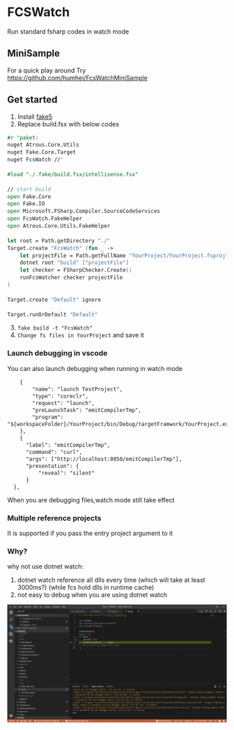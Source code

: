 # FCSWatch
Run standard fsharp codes in watch mode

## MiniSample 
For a quick play around 
Try https://github.com/humhei/FcsWatchMiniSample 
    
## Get started

1. Install [fake5](https://fake.build/fake-gettingstarted.html)
2. Replace build.fsx with below codes
```fsharp
#r "paket:
nuget Atrous.Core.Utils
nuget Fake.Core.Target
nuget FcsWatch //"

#load "./.fake/build.fsx/intellisense.fsx"

// start build
open Fake.Core
open Fake.IO
open Microsoft.FSharp.Compiler.SourceCodeServices
open FcsWatch.FakeHelper
open Atrous.Core.Utils.FakeHelper

let root = Path.getDirectory "./"
Target.create "FcsWatch" (fun _ ->  
    let projectFile = Path.getFullName "YourProject/YourProject.fsproj"
    dotnet root "build" ["projectFile"]
    let checker = FSharpChecker.Create()
    runFcsWatcher checker projectFile
)

Target.create "Default" ignore

Target.runOrDefault "Default"
```
3. `fake build -t "FcsWatch"`
4. `Change fs files in YourProject` and save it



### Launch debugging in vscode
You can also launch debugging when running in watch mode 
```
    {
        "name": "launch TestProject",
        "type": "coreclr",
        "request": "launch",
        "preLaunchTask": "emitCompilerTmp",
        "program": "${workspaceFolder}/YourProject/bin/Debug/targetFramwork/YourProject.exe",
    },
    {
      "label": "emitCompilerTmp",
      "command": "curl",
      "args": ["http://localhost:8050/emitCompilerTmp"],
      "presentation": {
          "reveal": "silent"
      }
  },
```

When you are debugging files,watch mode still take effect

### Multiple reference projects
It is supported if you pass the entry project argument to it

### Why?
why not use dotnet watch:
1. dotnet watch reference all dlls every time (which will take at least 3000ms?) (while fcs hold dlls in runtime cache)
2. not easy to debug when you are using dotnet watch


![](https://github.com/humhei/Resources/blob/Resources/TestfsFCSWatchVisualStud.gif)


